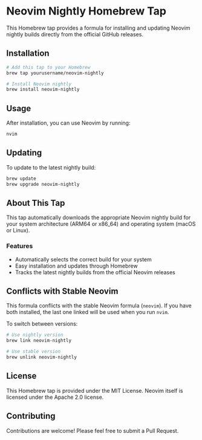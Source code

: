 # Neovim Nightly Homebrew Tap

This Homebrew tap provides a formula for installing and updating Neovim nightly builds directly from the official GitHub releases.

## Installation

```bash
# Add this tap to your Homebrew
brew tap yourusername/neovim-nightly

# Install Neovim nightly
brew install neovim-nightly
```

## Usage

After installation, you can use Neovim by running:

```bash
nvim
```

## Updating

To update to the latest nightly build:

```bash
brew update
brew upgrade neovim-nightly
```

## About This Tap

This tap automatically downloads the appropriate Neovim nightly build for your system architecture (ARM64 or x86_64) and operating system (macOS or Linux).

### Features

- Automatically selects the correct build for your system
- Easy installation and updates through Homebrew
- Tracks the latest nightly builds from the official Neovim releases

## Conflicts with Stable Neovim

This formula conflicts with the stable Neovim formula (`neovim`). If you have both installed, the last one linked will be used when you run `nvim`.

To switch between versions:

```bash
# Use nightly version
brew link neovim-nightly

# Use stable version
brew unlink neovim-nightly
```

## License

This Homebrew tap is provided under the MIT License. Neovim itself is licensed under the Apache 2.0 license.

## Contributing

Contributions are welcome! Please feel free to submit a Pull Request.
